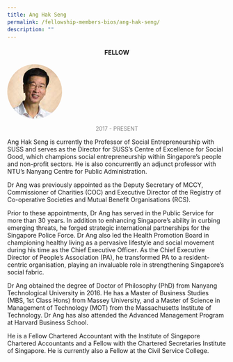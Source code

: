 ```yaml
---
title: Ang Hak Seng
permalink: /fellowship-members-bios/ang-hak-seng/
description: ""
---
```

<style>
.fellow-image-pic {
	border-radius: 50%;
	height: 25% !important;
	width: 25% !important;
	}
	
fellow-img {
		text-align: center;
	}

.fellow-tenure {
	text-align: center;
	color: grey;
	font-size: 0.9em;
	}	

</style>
<h4 style="text-align:center;">FELLOW</h4>

<div class="fellow-img">
<img class="fellow-image-pic" src="/images/FellowshipImages/fellowships_anghakseng_2x.jpg">
<p class="fellow-tenure">2017 - PRESENT</p>
</div>

<p>
Ang Hak Seng is currently the Professor of Social Entrepreneurship with SUSS and serves as the Director for SUSS’s Centre of Excellence for Social Good, which champions social entrepreneurship within Singapore’s people and non-profit sectors. He is also concurrently an adjunct professor with NTU’s Nanyang Centre for Public Administration.
 
Dr Ang was previously appointed as the Deputy Secretary of MCCY, Commissioner of Charities (COC) and Executive Director of the Registry of Co-operative Societies and Mutual Benefit Organisations (RCS).
 
Prior to these appointments, Dr Ang has served in the Public Service for more than 30 years. In addition to enhancing Singapore’s ability in curbing emerging threats, he forged strategic international partnerships for the Singapore Police Force. Dr Ang also led the Health Promotion Board in championing healthy living as a pervasive lifestyle and social movement during his time as the Chief Executive Officer. As the Chief Executive Director of People’s Association (PA), he transformed PA to a resident-centric organisation, playing an invaluable role in strengthening Singapore’s social fabric.
 
Dr Ang obtained the degree of Doctor of Philosophy (PhD) from Nanyang Technological University in 2016. He has a Master of Business Studies (MBS, 1st Class Hons) from Massey University, and a Master of Science in Management of Technology (MOT) from the Massachusetts Institute of Technology. Dr Ang has also attended the Advanced Management Program at Harvard Business School.
 
He is a Fellow Chartered Accountant with the Institute of Singapore Chartered Accountants and a Fellow with the Chartered Secretaries Institute of Singapore. He is currently also a Fellow at the Civil Service College.

</p>
